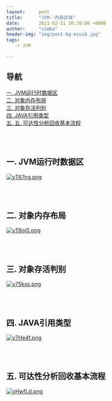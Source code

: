```yaml
---
layout:     post
title:      "JVM--内存区域"
date:       2021-02-21 20:30:00 +0800
author:     "simba"
header-img: "img/post-bg-miui6.jpg"
tags:
    - JVM

---
```




## 导航
[一. JVM运行时数据区](#jump1)
<br>
[二. 对象内存布局](#jump2)
<br>
[三. 对象存活判别](#jump3)
<br>
[四. JAVA引用类型](#jump4)
<br>
[五. 五. 可达性分析回收基本流程](#jump5)







<br><br>
## <span id="jump1">一. JVM运行时数据区</span>

[![yT67ng.png](https://s3.ax1x.com/2021/02/21/yT67ng.png)](https://imgchr.com/i/yT67ng)



<br><br>
## <span id="jump2">二. 对象内存布局</span>

[![yT6ojS.png](https://s3.ax1x.com/2021/02/21/yT6ojS.png)](https://imgchr.com/i/yT6ojS)



<br><br>
## <span id="jump3">三. 对象存活判别</span>

[![y75kxs.png](https://s3.ax1x.com/2021/02/22/y75kxs.png)](https://imgchr.com/i/y75kxs)



<br><br>
## <span id="jump4">四. JAVA引用类型</span>

[![y7He4f.png](https://s3.ax1x.com/2021/02/22/y7He4f.png)](https://imgchr.com/i/y7He4f)



<br><br>
## <span id="jump5">五. 可达性分析回收基本流程</span>

[![yHwfLd.png](https://s3.ax1x.com/2021/02/22/yHwfLd.png)](https://imgchr.com/i/yHwfLd)